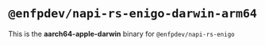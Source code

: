 # `@enfpdev/napi-rs-enigo-darwin-arm64`

This is the **aarch64-apple-darwin** binary for `@enfpdev/napi-rs-enigo`
